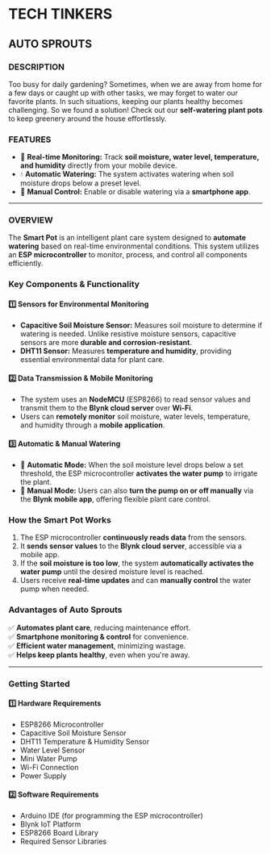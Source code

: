 # **TECH TINKERS**

## **AUTO SPROUTS**

### **DESCRIPTION**
Too busy for daily gardening? Sometimes, when we are away from home for a few days or caught up with other tasks, we may forget to water our favorite plants. In such situations, keeping our plants healthy becomes challenging. So we found a solution! Check out our **self-watering plant pots** to keep greenery around the house effortlessly.

### **FEATURES**
- 📡 **Real-time Monitoring:** Track **soil moisture, water level, temperature, and humidity** directly from your mobile device.
- 💧 **Automatic Watering:** The system activates watering when soil moisture drops below a preset level.
- 📱 **Manual Control:** Enable or disable watering via a **smartphone app**.

---

### **OVERVIEW**
The **Smart Pot** is an intelligent plant care system designed to **automate watering** based on real-time environmental conditions. This system utilizes an **ESP microcontroller** to monitor, process, and control all components efficiently.

### **Key Components & Functionality**

#### **1️⃣ Sensors for Environmental Monitoring**
- **Capacitive Soil Moisture Sensor:** Measures soil moisture to determine if watering is needed. Unlike resistive moisture sensors, capacitive sensors are more **durable and corrosion-resistant**.
- **DHT11 Sensor:** Measures **temperature and humidity**, providing essential environmental data for plant care.

#### **2️⃣ Data Transmission & Mobile Monitoring**
- The system uses an **NodeMCU** (ESP8266) to read sensor values and transmit them to the **Blynk cloud server** over **Wi-Fi**.
- Users can **remotely monitor** soil moisture, water levels, temperature, and humidity through a **mobile application**.

#### **3️⃣ Automatic & Manual Watering**
- 🌿 **Automatic Mode:** When the soil moisture level drops below a set threshold, the ESP microcontroller **activates the water pump** to irrigate the plant.
- 📲 **Manual Mode:** Users can also **turn the pump on or off manually** via the **Blynk mobile app**, offering flexible plant care control.

### **How the Smart Pot Works**
1. The ESP microcontroller **continuously reads data** from the sensors.
2. It **sends sensor values** to the **Blynk cloud server**, accessible via a mobile app.
3. If the **soil moisture is too low**, the system **automatically activates the water pump** until the desired moisture level is reached.
4. Users receive **real-time updates** and can **manually control** the water pump when needed.

### **Advantages of Auto Sprouts**
✅ **Automates plant care**, reducing maintenance effort.  
✅ **Smartphone monitoring & control** for convenience.  
✅ **Efficient water management**, minimizing wastage.  
✅ **Helps keep plants healthy**, even when you're away.  

---

### **Getting Started**
#### **1️⃣ Hardware Requirements**
- ESP8266 Microcontroller
- Capacitive Soil Moisture Sensor
- DHT11 Temperature & Humidity Sensor
- Water Level Sensor
- Mini Water Pump 
- Wi-Fi Connection
- Power Supply

#### **2️⃣ Software Requirements**
- Arduino IDE (for programming the ESP microcontroller)
- Blynk IoT Platform
- ESP8266 Board Library
- Required Sensor Libraries


